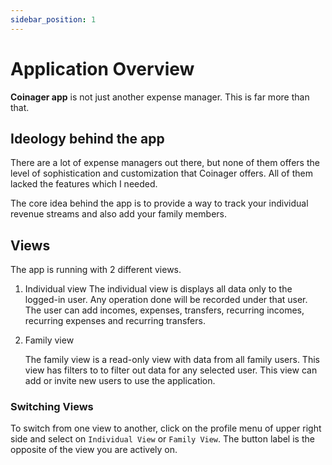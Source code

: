 ```yaml
---
sidebar_position: 1
---
```


# Application Overview

**Coinager app** is not just another expense manager. This is far more than that.

## Ideology behind the app

There are a lot of expense managers out there,
but none of them offers the level of sophistication and customization that Coinager offers.
All of them lacked the features which I needed.

The core idea behind the app is
to provide a way to track your individual revenue streams and also add your family members.

## Views

The app is running with 2 different views.

1. Individual view
  The individual view is displays all data only to the logged-in user.
  Any operation done will be recorded under that user.
  The user can add incomes, expenses, transfers, recurring incomes, recurring expenses and recurring transfers.
  
2. Family view

   The family view is a read-only view with data from all family users.
   This view has filters to to filter out data for any selected user.
   This view can add or invite new users to use the application.

### Switching Views

To switch from one view to another,
click on the profile menu of upper right side and select on `Individual View` or `Family View`.
The button label is the opposite of the view you are actively on.
